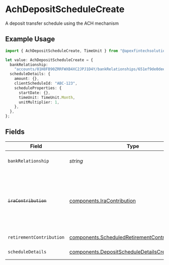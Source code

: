 # AchDepositScheduleCreate

A deposit transfer schedule using the ACH mechanism

## Example Usage

```typescript
import { AchDepositScheduleCreate, TimeUnit } from "@apexfintechsolutions/ascend-sdk/models/components";

let value: AchDepositScheduleCreate = {
  bankRelationship:
    "accounts/01H8FB90ZRRFWXB4XC2JPJ1D4Y/bankRelationships/651ef9de0dee00240813e60e",
  scheduleDetails: {
    amount: {},
    clientScheduleId: "ABC-123",
    scheduleProperties: {
      startDate: {},
      timeUnit: TimeUnit.Month,
      unitMultiplier: 1,
    },
  },
};
```

## Fields

| Field                                                                                                                                                                                                                  | Type                                                                                                                                                                                                                   | Required                                                                                                                                                                                                               | Description                                                                                                                                                                                                            | Example                                                                                                                                                                                                                |
| ---------------------------------------------------------------------------------------------------------------------------------------------------------------------------------------------------------------------- | ---------------------------------------------------------------------------------------------------------------------------------------------------------------------------------------------------------------------- | ---------------------------------------------------------------------------------------------------------------------------------------------------------------------------------------------------------------------- | ---------------------------------------------------------------------------------------------------------------------------------------------------------------------------------------------------------------------- | ---------------------------------------------------------------------------------------------------------------------------------------------------------------------------------------------------------------------- |
| `bankRelationship`                                                                                                                                                                                                     | *string*                                                                                                                                                                                                               | :heavy_check_mark:                                                                                                                                                                                                     | The name of the bank relationship to be used in the ACH transaction                                                                                                                                                    | accounts/01H8FB90ZRRFWXB4XC2JPJ1D4Y/bankRelationships/651ef9de0dee00240813e60e                                                                                                                                         |
| ~~`iraContribution`~~                                                                                                                                                                                                  | [components.IraContribution](../../models/components/iracontribution.md)                                                                                                                                               | :heavy_minus_sign:                                                                                                                                                                                                     | : warning: ** DEPRECATED **: This will be removed in a future release, please migrate away from it as soon as possible.<br/><br/>The ira contribution info for an IRA account. Deprecated, see retirement_contribution_details |                                                                                                                                                                                                                        |
| `retirementContribution`                                                                                                                                                                                               | [components.ScheduledRetirementContributionCreate](../../models/components/scheduledretirementcontributioncreate.md)                                                                                                   | :heavy_minus_sign:                                                                                                                                                                                                     | The retirement contribution details for a scheduled deposit                                                                                                                                                            |                                                                                                                                                                                                                        |
| `scheduleDetails`                                                                                                                                                                                                      | [components.DepositScheduleDetailsCreate](../../models/components/depositscheduledetailscreate.md)                                                                                                                     | :heavy_check_mark:                                                                                                                                                                                                     | Details of deposit schedule transfers                                                                                                                                                                                  |                                                                                                                                                                                                                        |
